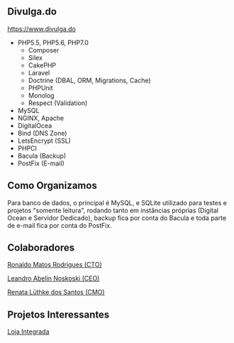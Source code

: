 Divulga.do
--------
https://www.divulga.do

- PHP5.5, PHP5.6, PHP7.0
  - Composer
  - Silex
  - CakePHP
  - Laravel
  - Doctrine (DBAL, ORM, Migrations, Cache)
  - PHPUnit
  - Monolog
  - Respect (Validation)
- MySQL
- NGINX, Apache
- DigitalOcea
- Bind (DNS Zone)
- LetsEncrypt (SSL)
- PHPCI
- Bacula (Backup)
- PostFix (E-mail)


Como Organizamos
----------------

Para banco de dados, o principal é MySQL, e SQLite utilizado para testes e projetos "somente leitura", rodando tanto 
em instâncias próprias (Digital Ocean e Servidor Dedicado), backup fica por conta do Bacula e toda parte de e-mail fica por conta do PostFix.


Colaboradores
-------------
[Ronaldo Matos Rodrigues (CTO)](https://twitter.com/Wheraa) 

[Leandro Abelin Noskoski (CEO)](https://twitter.com/noskoski) 

[Renata Lüthke dos Santos (CMO)](https://twitter.com/RLuthke) 


Projetos Interessantes
----------------------
[Loja Integrada](https://github.com/whera/LojaIntegrada) 
